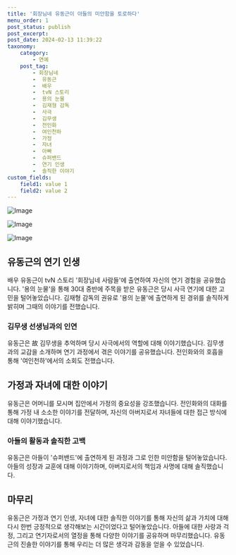 ```yaml
---
title: '회장님네 유동근이 아들의 미안함을 토로하다'
menu_order: 1
post_status: publish
post_excerpt: 
post_date: 2024-02-13 11:39:22
taxonomy:
    category:
        - 연예
    post_tag:
        - 회장님네
        -  유동근
        -  배우
        -  tvN 스토리
        -  용의 눈물
        -  김재형 감독
        -  사극
        -  김무생
        -  전인화
        -  여인천하
        -  가정
        -  자녀
        -  아빠
        -  슈퍼밴드
        -  연기 인생
        -  솔직한 이야기
custom_fields:
    field1: value 1
    field2: value 2
---
```


![Image](https://ssl.pstatic.net/mimgnews/image/076/2024/02/13/2024021301000811300106761_20240213092902321.jpg?type=w540)

![Image](https://mimgnews.pstatic.net/image/076/2024/02/13/2024021301000811300106763_20240213092902325.jpg?type=w540)

![Image](https://ssl.pstatic.net/mimgnews/image/076/2024/02/13/2024021301000811300106762_20240213092902332.jpg?type=w540)

## 유동근의 연기 인생
배우 유동근이 tvN 스토리 '회장님네 사람들'에 출연하여 자신의 연기 경험을 공유했습니다. '용의 눈물'을 통해 30대 중반에 주목을 받은 유동근은 당시 사극 연기에 대한 고민을 털어놓았습니다. 김재형 감독의 권유로 '용의 눈물'에 출연하게 된 경위를 솔직하게 밝히며 그때의 이야기를 전했습니다.
### 김무생 선생님과의 인연
유동근은 故 김무생을 추억하며 당시 사극에서의 역할에 대해 이야기했습니다. 김무생과의 교감을 소개하며 연기 과정에서 겪은 이야기를 공유했습니다. 전인화와의 호흡을 통해 '여인천하'에서의 소회도 전했습니다.
## 가정과 자녀에 대한 이야기
유동근은 어머니를 모시며 집안에서 가정의 중요성을 강조했습니다. 전인화와의 대화를 통해 가정 내 소소한 이야기를 전달하며, 자신의 아버지로서 자녀들에 대한 접근 방식에 대해 이야기했습니다.
### 아들의 활동과 솔직한 고백
유동근은 아들이 '슈퍼밴드'에 출연하게 된 과정과 그로 인한 미안함을 털어놓았습니다. 아들의 성장과 교훈에 대해 이야기하며, 아버지로서의 책임과 사명에 대해 솔직했습니다.
## 마무리
유동근은 가정과 연기 인생, 자녀에 대한 솔직한 이야기를 통해 자신의 삶과 가치에 대해 다시 한번 긍정적으로 생각해보는 시간이었다고 털어놓았습니다. 아들에 대한 사랑과 걱정, 그리고 연기자로서의 열정을 통해 다양한 이야기를 공유하며 마무리했습니다. 유동근의 진솔한 이야기를 통해 우리는 더 많은 생각과 감동을 얻을 수 있었습니다.
